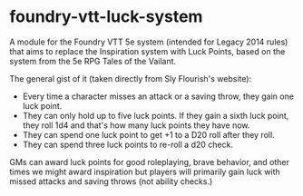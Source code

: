# foundry-vtt-luck-system
A module for the Foundry VTT 5e system (intended for Legacy 2014 rules) that aims to replace the Inspiration system with Luck Points, based on the system from the 5e RPG Tales of the Vailant.

The general gist of it (taken directly from Sly Flourish's website):
* Every time a character misses an attack or a saving throw, they gain one luck point.
* They can only hold up to five luck points. If they gain a sixth luck point, they roll 1d4 and that's how many luck points they have now.
* They can spend one luck point to get +1 to a D20 roll after they roll.
* They can spend three luck points to re-roll a d20 check.

GMs can award luck points for good roleplaying, brave behavior, and other times we might award inspiration but players will primarily gain luck with missed attacks and saving throws (not ability checks.)

